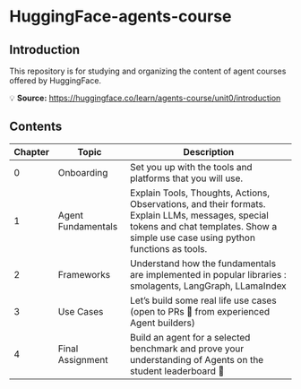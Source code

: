 # HuggingFace-agents-course
## Introduction
This repository is for studying and organizing the content of agent courses offered by HuggingFace.

💡 **Source:** https://huggingface.co/learn/agents-course/unit0/introduction

## Contents
|Chapter|Topic|Description|
|---|---|---|
|0|Onboarding|Set you up with the tools and platforms that you will use.|
|1|Agent Fundamentals|Explain Tools, Thoughts, Actions, Observations, and their formats. Explain LLMs, messages, special tokens and chat templates. Show a simple use case using python functions as tools.|
|2|Frameworks|Understand how the fundamentals are implemented in popular libraries : smolagents, LangGraph, LLamaIndex|
|3|Use Cases|Let’s build some real life use cases (open to PRs 🤗 from experienced Agent builders)|
|4|Final Assignment|Build an agent for a selected benchmark and prove your understanding of Agents on the student leaderboard 🚀
